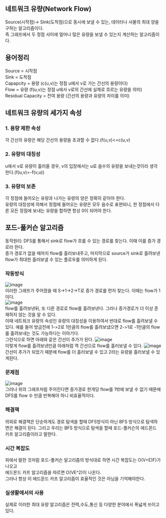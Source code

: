 ## 네트워크 유량(Network Flow) 
Source(시작점)-> Sink(도착점)으로 동시에 보낼 수 있는, 데이터나 사물의 최대 양을 구하는 알고리즘이다.  
즉 그래프에서 두 정점 사이에 얼마나 많은 유량을 보낼 수 있는지 계산하는 알고리즘이다.

## 용어정리
Source = 시작점  
Sink = 도착점  
Capapcity = 용량 (c(u,v)는 정점 u에서 v로 가는 간선의 용량이다)  
Flow = 유량 (f(u,v)는 정점 u에서 v로의 간선에 실제로 흐르는 유량을 의미)  
Residual Capacity = 잔여 용량 (간선의 용량과 유량의 차이를 의미)  

## 네트워크 유량의 세가지 속성
### 1. 용량 제한 속성
각 간선의 유량은 해당 간선의 용량을 초과할 수 없다.(f(u,v)<=c(u,v)
### 2. 유량의 대칭성
u에서 v로 유량이 흘러올 경우, v의 입장에서는 u로 음수의 유량을 보내는것이라 생각한다.(f(u,v)=-f(v,u))
### 3. 유량의 보존
각 정점에 들어오는 유량과 나가는 유량의 양은 정확히 같아야 한다.  
유량의 대칭성에 의해서 정점에 들어오는 유량은 모두 음수로 표현되니, 한 정점에서 다른 모든 정점에 보내는 유량을 합하면 항상 0이 되어야 한다.

## 포드-풀커슨 알고리즘
동작원리: DFS를 통해서 sink로 flow가 흐를 수 있는 경로를 찾는다. 이때 이를 증가 경로라 한다.  
증가 경로가 없을 때까지 flow를 흘러보내주고, 마지막으로 source가 sink로 흘려보낸 flow가 최대한 흘러보낼 수 있는 플로우를 의미하게 된다.
### 작동방식
![image](https://user-images.githubusercontent.com/101376839/165795186-ae7ad653-d5fd-4f54-bca7-e64915539448.png)  
이러한 그래프가 주어졌을 때 S->1->2->T로 증가 경로를 먼저 찾는다. 이때는 flow가 1이다.  
![image](https://user-images.githubusercontent.com/101376839/165795441-fd2c5668-924c-4ca6-8d8f-6dce05638e58.png)  
flow를 흘려보낸뒤, 또 다른 경로로 flow를 흘려보낸다. 그러나 증가경로가 더 이상 존재하지 않는 것을 알 수 있다.  
이때 네트워크 유량의 속성인 유량의 대칭성을 이용하여서 반대로 flow를 흘려보낼 수 있다. 예를 들어 방금전에 1->2로 1만큼의 flow를 흘려보냈으면 2->1로 -1만큼의 flow를 흘려보내는 것도 가능하다는 이야기다.  
그런식으로 하면 아래와 같은 간선이 추가가 된다.
![image](https://user-images.githubusercontent.com/101376839/165796217-64c53e2a-57fc-42c9-9a40-e4d1ef601994.png)  
이렇게 flow를 흘려보낸만큼 아래처럼 역 간선으로 flow를 흘러보낼 수 있다.
![image](https://user-images.githubusercontent.com/101376839/165796396-088694da-1b74-44f4-8c6b-1f358797e9ad.png)  
간선이 추가가 되었기 때문에 flow를 더 흘러보낼 수 있고 2라는 유량을 흘러보낼 수 있게된다.

### 문제점
![image](https://user-images.githubusercontent.com/101376839/165797023-5aa20789-ede5-49c7-9ad4-693403511151.png)  
그러나 위의 그래프처럼 주어진다면 증가경로 한개당 flow를 1밖에 보낼 수 없기 때문에 DFS를 flow 수 만큼 반복해야 하니 비효율적이다. 
### 해결책
의외로 해결책은 단순하게도 경로 탐색을 할때 DFS방식이 아닌 BFS 방식으로 탐색하면은 해결이 된다. 그리고 우리는 BFS 방식으로 탐색을 할때 포드-풀커슨의 에드몬드 카프 알고리즘이라고 말한다.

### 시간 복잡도
위에서 말한 것처럼 포드-풀커슨 알고리즘의 방식대로 하면 시간 복잡도는 O(V+E)F)가 나오고  
에드몬드 카프 알고리즘을 따르면 O(VE^2)이 나온다.  
그러나 항상 이 에드몬드 카프 알고리즘이 효율적인 것은 아님을 기억해야한다.

### 실생활에서의 사용
실제로 이러한 최대 유량 알고리즘은 전력,수도,통신 등 다양한 분야에서 폭넓게 쓰이고 있다.









